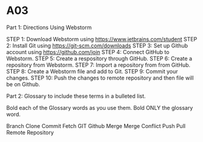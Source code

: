 # A03
Part 1: Directions Using Webstorm

  STEP 1: Download Webstorm using https://www.jetbrains.com/student
  STEP 2: Install Git using https://git-scm.com/downloads
  STEP 3: Set up Github account using https://github.com/join
  STEP 4: Connect GitHub to Webstorm.
  STEP 5: Create a respository through GitHub.
  STEP 6: Create a repository from Webstorm.
  STEP 7: Import a repository from from GitHub.
  STEP 8: Create a Webstorm file and add to Git.
  STEP 9: Commit your changes.
  STEP 10: Push the changes to remote repository and then file will be on Github.

Part 2: Glossary to include these terms in a bulleted list.

Bold each of the Glossary words as you use them.  Bold ONLY the glossary word.

  Branch
  Clone
  Commit
  Fetch
  GIT
  Github
  Merge
  Merge Conflict
  Push
  Pull
  Remote
  Repository


